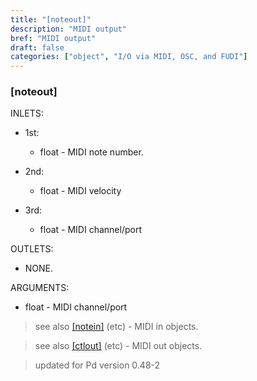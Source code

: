 ```yaml
---
title: "[noteout]"
description: "MIDI output"
bref: "MIDI output"
draft: false
categories: ["object", "I/O via MIDI, OSC, and FUDI"]
---
```


### [noteout]

INLETS:

- 1st: 
 
  - float - MIDI note number.
  
- 2nd: 

  - float - MIDI velocity
  
- 3rd: 

  - float - MIDI channel/port

OUTLETS:

- NONE.
  
ARGUMENTS:

- float - MIDI channel/port

> see also [[notein]](../notein) (etc) - MIDI in objects.

> see also [[ctlout]](../ctlout) (etc) - MIDI out objects.

> updated for Pd version 0.48-2
 

